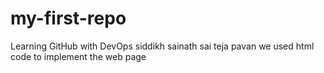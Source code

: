 # my-first-repo
Learning GitHub with DevOps
siddikh
sainath
sai teja
pavan
we used html code to implement the web page
